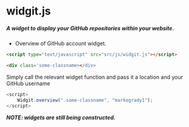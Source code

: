 # widgit.js
##### A widget to display your GitHub repositories within your website.
- Overview of GitHub account widget.
```html
<script type="text/javascript" src="src/js/widgit.js"></script>
```
```html
<div class='some-classname></div>
```
Simply call the relevant widget function and pass it a location and your GitHub username
```javascript
<script>
    Widgit.overview(".some-classname", "markogrady1");
</script>
```
***NOTE: widgets are still being constructed.***
